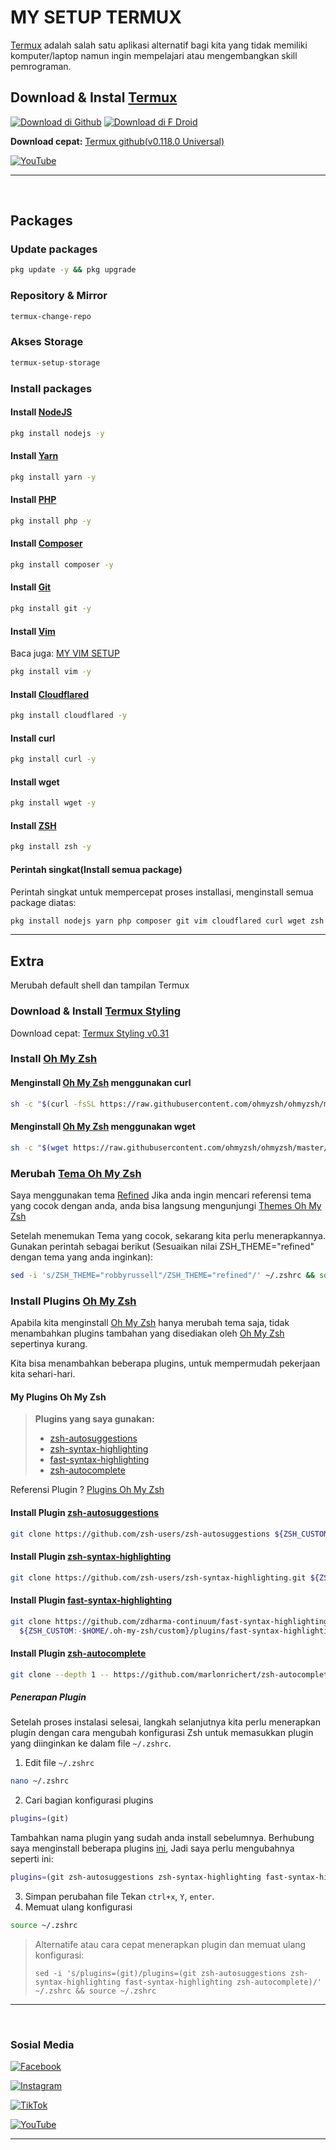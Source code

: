 # MY SETUP TERMUX

[Termux](https://www.termux.dev/en/) adalah salah satu aplikasi alternatif bagi kita yang tidak memiliki komputer/laptop namun ingin mempelajari atau mengembangkan skill pemrograman.

## Download & Instal [Termux](https://www.termux.dev/en/)

[![Download di Github](https://img.shields.io/badge/github-%23121011.svg?style=for-the-badge&logo=github&logoColor=white)](https://github.com/termux/termux-app#github)
[![Download di F Droid](https://img.shields.io/badge/F_Droid-1976D2?style=for-the-badge&logo=f-droid&logoColor=white)](https://f-droid.org/en/packages/com.termux/)

**Download cepat:** [Termux github(v0.118.0 Universal)](https://github.com/termux/termux-app/releases/download/v0.118.0/termux-app_v0.118.0+github-debug_universal.apk)

[![YouTube](https://img.shields.io/badge/YouTube-%23FF0000.svg?style=for-the-badge&logo=YouTube&logoColor=white)](https://www.youtube.com/@bayumahadika)

---

&nbsp;

## Packages

### Update packages

```sh
pkg update -y && pkg upgrade
```

### Repository & Mirror

```sh
termux-change-repo
```

### Akses Storage

```sh
termux-setup-storage
```

### Install packages

#### Install [NodeJS](https://nodejs.org/en/download/package-manager#android)

```sh
pkg install nodejs -y
```

#### Install [Yarn](https://classic.yarnpkg.com/lang/en/docs/install/#debian-stable)

```sh
pkg install yarn -y
```

#### Install [PHP](https://www.php.net/manual/en/install.php)

```sh
pkg install php -y
```

#### Install [Composer](https://getcomposer.org/doc/00-intro.md#installation-linux-unix-macos)

```sh
pkg install composer -y
```

#### Install [Git](https://git-scm.com/book/en/v2/Getting-Started-Installing-Git)

```sh
pkg install git -y
```

#### Install [Vim](https://www.vim.org/download.php)

Baca juga: [MY VIM SETUP](https://github.com/bayumahadika/my-vim-setup)

```sh
pkg install vim -y
```

#### Install [Cloudflared](https://developers.cloudflare.com/cloudflare-one/connections/connect-networks/get-started/)

```sh
pkg install cloudflared -y
```

#### Install curl

```sh
pkg install curl -y
```

#### Install wget

```sh
pkg install wget -y
```

#### Install [ZSH](https://github.com/ohmyzsh/ohmyzsh/wiki/Installing-ZSH)

```sh
pkg install zsh -y
```

#### Perintah singkat(Install semua package)

Perintah singkat untuk mempercepat proses installasi, menginstall semua package diatas:

```sh
pkg install nodejs yarn php composer git vim cloudflared curl wget zsh -y
```

---

## Extra

Merubah default shell dan tampilan Termux

### Download & Install [Termux Styling](https://f-droid.org/id/packages/com.termux.styling/)

Download cepat: [Termux Styling v0.31](https://f-droid.org/repo/com.termux.styling_31.apk)

### Install [Oh My Zsh](https://ohmyz.sh/#install)

#### Menginstall [Oh My Zsh](https://ohmyz.sh/#install) menggunakan curl

```sh
sh -c "$(curl -fsSL https://raw.githubusercontent.com/ohmyzsh/ohmyzsh/master/tools/install.sh)"
```

#### Menginstall [Oh My Zsh](https://ohmyz.sh/#install) menggunakan wget

```sh
sh -c "$(wget https://raw.githubusercontent.com/ohmyzsh/ohmyzsh/master/tools/install.sh -O -)"
```

### Merubah [Tema Oh My Zsh](https://github.com/ohmyzsh/ohmyzsh/wiki/Themes)

Saya menggunakan tema [Refined](https://github.com/ohmyzsh/ohmyzsh/wiki/Themes#refined)
Jika anda ingin mencari referensi tema yang cocok dengan anda, anda bisa langsung mengunjungi [Themes Oh My Zsh](https://github.com/ohmyzsh/ohmyzsh/wiki/Themes)

Setelah menemukan Tema yang cocok, sekarang kita perlu menerapkannya.
Gunakan perintah sebagai berikut (Sesuaikan nilai ZSH_THEME="refined" dengan tema yang anda inginkan):

```sh
sed -i 's/ZSH_THEME="robbyrussell"/ZSH_THEME="refined"/' ~/.zshrc && source ~/.zshrc
```

### Install Plugins [Oh My Zsh](https://github.com/ohmyzsh/ohmyzsh/tree/master/plugins)

Apabila kita menginstall [Oh My Zsh](https://ohmyz.sh/) hanya merubah tema saja, tidak menambahkan plugins tambahan yang disediakan oleh [Oh My Zsh](https://ohmyz.sg/) sepertinya kurang.

Kita bisa menambahkan beberapa plugins, untuk mempermudah pekerjaan kita sehari-hari.

#### My Plugins Oh My Zsh

> **Plugins yang saya gunakan:**
>
> - [zsh-autosuggestions](https://github.com/zsh-users/zsh-autosuggestions)
> - [zsh-syntax-highlighting](https://github.com/zsh-users/zsh-syntax-highlighting)
> - [fast-syntax-highlighting](https://github.com/zdharma-continuum/fast-syntax-highlighting)
> - [zsh-autocomplete](https://github.com/marlonrichert/zsh-autocomplete)

Referensi Plugin ? [Plugins Oh My Zsh](https://github.com/ohmyzsh/ohmyzsh/tree/master/plugins)

#### Install Plugin [zsh-autosuggestions](https://github.com/zsh-users/zsh-autosuggestions/blob/master/INSTALL.md)

```sh
git clone https://github.com/zsh-users/zsh-autosuggestions ${ZSH_CUSTOM:-~/.oh-my-zsh/custom}/plugins/zsh-autosuggestions
```

#### Install Plugin [zsh-syntax-highlighting](https://github.com/zsh-users/zsh-syntax-highlighting/blob/master/INSTALL.md)

```sh
git clone https://github.com/zsh-users/zsh-syntax-highlighting.git ${ZSH_CUSTOM:-~/.oh-my-zsh/custom}/plugins/zsh-syntax-highlighting
```

#### Install Plugin [fast-syntax-highlighting](https://github.com/zdharma-continuum/fast-syntax-highlighting#installation)

```sh
git clone https://github.com/zdharma-continuum/fast-syntax-highlighting.git \
  ${ZSH_CUSTOM:-$HOME/.oh-my-zsh/custom}/plugins/fast-syntax-highlighting
```

#### Install Plugin [zsh-autocomplete](https://github.com/marlonrichert/zsh-autocomplete#installing--updating)

```sh
git clone --depth 1 -- https://github.com/marlonrichert/zsh-autocomplete.git $ZSH_CUSTOM/plugins/zsh-autocomplete
```

##### Penerapan Plugin

Setelah proses instalasi selesai, langkah selanjutnya kita perlu menerapkan plugin dengan cara mengubah konfigurasi Zsh untuk memasukkan plugin yang diinginkan ke dalam file `~/.zshrc`.

1. Edit file `~/.zshrc`

```sh
nano ~/.zshrc
```

2. Cari bagian konfigurasi plugins

```sh
plugins=(git)
```

Tambahkan nama plugin yang sudah anda install sebelumnya.
Berhubung saya menginstall beberapa plugins [ini](https://github.com/bayumahadika/my-termux-setup#my-plugins-oh-my-zsh), Jadi saya perlu mengubahnya seperti ini:

```sh
plugins=(git zsh-autosuggestions zsh-syntax-highlighting fast-syntax-highlighting zsh-autocomplete)
```

3. Simpan perubahan file
   Tekan `ctrl+x`, `Y`, `enter`.
4. Memuat ulang konfigurasi

```sh
source ~/.zshrc
```

> Alternatife atau cara cepat menerapkan plugin dan memuat ulang konfigurasi:
>
> `sed -i 's/plugins=(git)/plugins=(git zsh-autosuggestions zsh-syntax-highlighting fast-syntax-highlighting zsh-autocomplete)/' ~/.zshrc && source ~/.zshrc`

---

&nbsp;

### Sosial Media

[![Facebook](https://img.shields.io/badge/Facebook-%231877F2.svg?style=for-the-badge&logo=Facebook&logoColor=white)](https://www.facebook.com/bayumahadika7)

[![Instagram](https://img.shields.io/badge/Instagram-%23E4405F.svg?style=for-the-badge&logo=Instagram&logoColor=white)](https://www.instagram.com/bayu.mahadika)

[![TikTok](https://img.shields.io/badge/TikTok-%23000000.svg?style=for-the-badge&logo=TikTok&logoColor=white)](https://www.tiktok.com/@bayu.mahadika)

[![YouTube](https://img.shields.io/badge/YouTube-%23FF0000.svg?style=for-the-badge&logo=YouTube&logoColor=white)](https://youtube.com/@bayumahadika)

---

&nbsp;
